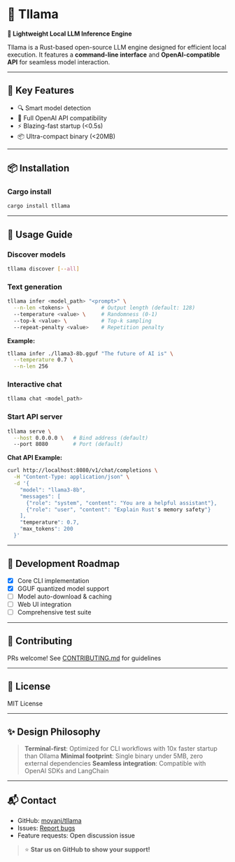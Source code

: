 # 🧠 Tllama
**🚀 Lightweight Local LLM Inference Engine**

Tllama is a Rust-based open-source LLM engine designed for efficient local execution. It features a **command-line interface** and **OpenAI-compatible API** for seamless model interaction.

---

## 🚀 Key Features
- 🔍 Smart model detection
- 🤝 Full OpenAI API compatibility
- ⚡ Blazing-fast startup (<0.5s)
- 📦 Ultra-compact binary (<20MB)

---

## 📦 Installation

<!--
### Script install
```bash
curl -sSL https://raw.githubusercontent.com/moyanj/tllama/main/install.sh | bash
```
-->
### Cargo install
```bash
cargo install tllama
```
<!--
### Pre-built binaries
Download from [Releases](https://github.com/moyanj/tllama/releases)
-->
---

## 🧪 Usage Guide
### Discover models
```bash
tllama discover [--all]
```

### Text generation
```bash
tllama infer <model_path> "<prompt>" \
  --n-len <tokens> \          # Output length (default: 128)
  --temperature <value> \     # Randomness (0-1)
  --top-k <value> \           # Top-k sampling
  --repeat-penalty <value>    # Repetition penalty
```

**Example:**
```bash
tllama infer ./llama3-8b.gguf "The future of AI is" \
  --temperature 0.7 \
  --n-len 256
```

### Interactive chat
```bash
tllama chat <model_path>
```

### Start API server
```bash
tllama serve \
  --host 0.0.0.0 \   # Bind address (default)
  --port 8080        # Port (default)
```

**Chat API Example:**
```bash
curl http://localhost:8080/v1/chat/completions \
  -H "Content-Type: application/json" \
  -d '{
    "model": "llama3-8b",
    "messages": [
      {"role": "system", "content": "You are a helpful assistant"},
      {"role": "user", "content": "Explain Rust's memory safety"}
    ],
    "temperature": 0.7,
    "max_tokens": 200
  }'
```

---

## 📅 Development Roadmap
- [x] Core CLI implementation
- [x] GGUF quantized model support
- [ ] Model auto-download & caching
- [ ] Web UI integration
- [ ] Comprehensive test suite

---

## 🙌 Contributing
PRs welcome! See [CONTRIBUTING.md](CONTRIBUTING.md) for guidelines

---

## 🔐 License
MIT License

---

## ✨ Design Philosophy
> **Terminal-first**: Optimized for CLI workflows with 10x faster startup than Ollama
> **Minimal footprint**: Single binary under 5MB, zero external dependencies
> **Seamless integration**: Compatible with OpenAI SDKs and LangChain

---

## 📬 Contact
- GitHub: [moyanj/tllama](https://github.com/moyanj/tllama)
- Issues: [Report bugs](https://github.com/moyanj/tllama/issues)
- Feature requests: Open discussion issue

> ⭐ **Star us on GitHub to show your support!**
